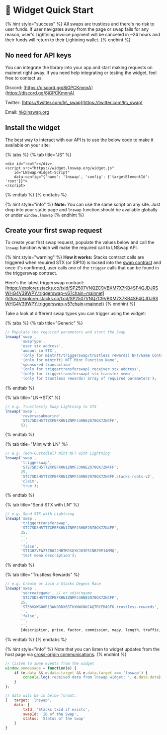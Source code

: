 # 🚀 Widget Quick Start

{% hint style="success" %}
All swaps are trustless and there's no risk to user funds. If user navigates away from the page or swap fails for any reason, user's Lightning invoice payment will be canceled in \~24 hours and their funds will return to their Lightning wallet.
{% endhint %}

## No need for API keys&#x20;

You can integrate the library into your app and start making requests on mainnet right away. If you need help integrating or testing the widget, feel free to contact us.

Discord: [https://discord.gg/8jGPCKmnnA](https://discord.gg/8jGPCKmnnA)

Twitter: [https://twitter.com/ln\_swap](https://twitter.com/ln\_swap)

Email: [hi@lnswap.org](mailto:hi@lnswap.org)

## Install the widget

The best way to interact with our API is to use the below code to make it available on your site:

{% tabs %}
{% tab title="JS" %}
```
<div id="root"></div>
<script src="https://widget.lnswap.org/widget.js"  
	id="LNSwap-Widget-Script" 
    data-config="{'name': 'lnswap', 'config': {'targetElementId': 'root'}}">
</script>
```
{% endtab %}
{% endtabs %}

{% hint style="info" %}
**Note:** You can use the same script on any site. Just drop into your static page and `lnswap` function should be available globally or under `window.lnswap`
{% endhint %}

## Create your first swap request

To create your first swap request, populate the values below and call the `lnswap` function which will make the required call to LNSwap API.

{% hint style="warning" %}
**How it works:** Stacks contract calls are triggered when required STX (or SIP10) is locked into the [swap contract](https://explorer.stacks.co/txid/SP2507VNQZC9VBXM7X7KB4SF4QJDJRSWHG4V39WPY.stxswap\_v10?chain=mainnet) and once it's confirmed, user calls one of the `trigger` calls that can be found in the triggerswap contract.

Here's the latest triggerswap contract: [https://explorer.stacks.co/txid/SP2507VNQZC9VBXM7X7KB4SF4QJDJRSWHG4V39WPY.triggerswap-v6?chain=mainnet](https://explorer.stacks.co/txid/SP2507VNQZC9VBXM7X7KB4SF4QJDJRSWHG4V39WPY.triggerswap-v5?chain=mainnet)
{% endhint %}

Take a look at different swap types you can trigger using the widget:

{% tabs %}
{% tab title="Generic" %}
```javascript
// Populate the required parameters and start the Swap
lnswap('swap', 
       'swapType', 
       'user stx address', 
       'amount in STX', 
       '(only for mintnft/triggerswap/trustless rewards) NFT/Game Contract Address',
       '(only for mintnft) NFT Mint Function Name',
       'sponsored transaction'
       '(only for triggertransferswap) receiver stx address',
       '(only for triggertransferswap) stx transfer memo',
       '(only for trustless rewards) array of required parameters');
```


{% endtab %}

{% tab title="LN->STX" %}
```javascript
// e.g. Trustlessly Swap Lightning to STX
lnswap('swap', 
       'reversesubmarine', 
       'ST27SD3H5TTZXPBFXHN1ZNMFJ3HNE2070QX7ZN4FF', 
       5);
```
{% endtab %}

{% tab title="Mint with LN" %}
```javascript
// e.g. (Non-Custodial) Mint NFT with Lightning 
lnswap('swap', 
       'triggerswap', 
       'ST27SD3H5TTZXPBFXHN1ZNMFJ3HNE2070QX7ZN4FF', 
       25, 
       'ST27SD3H5TTZXPBFXHN1ZNMFJ3HNE2070QX7ZN4FF.stacks-roots-v2',
       'claim',
       'true');
```
{% endtab %}

{% tab title="Send STX with LN" %}
```javascript
// e.g. Send STX with Lightning 
lnswap('swap', 
       'triggertransferswap', 
       'ST27SD3H5TTZXPBFXHN1ZNMFJ3HNE2070QX7ZN4FF',
       25, 
       '',
       '',
       'false',
       'ST1GH2VFAZ7ZB02JHBTMJSQYKJ83ESCNBZ0PJ4MMQ',
       'test memo description');
```
{% endtab %}

{% tab title="Trustless Rewards" %}
```javascript
// e.g. Create or Join a Stacks Degens Race
lnswap('swap', 
       'sdcreategame', // or sdjoingame 
       'ST27SD3H5TTZXPBFXHN1ZNMFJ3HNE2070QX7ZN4FF', 
       25, 
       'ST30VXWG00R13WK8RDXBSTHXNWGNKCAQTRYEMA9FK.trustless-rewards',
       '',
       'false',
       '',
       '',
       [description, price, factor, commission, mapy, length, traffic, curves, hours); // [id] for sdjoingame
```
{% endtab %}
{% endtabs %}

{% hint style="info" %}
Note that you can listen to widget updates from the host page via [cross-origin communications](https://developer.mozilla.org/en-US/docs/Web/API/Window/postMessage).
{% endhint %}

```javascript
// listen to swap events from the widget
window.onmessage = function(e) {
    if (e.data && e.data.target && e.data.target === 'lnswap') {
        console.log('received data from lnswap widget: ', e.data.data);
    }
};

// data will be in below format:
{   target: 'lnswap', 
    data: {
        txId: 'Stacks txid if exists', 
        swapId: 'ID of the Swap', 
        status: 'Status of the swap'
    }
}
```
